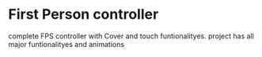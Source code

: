 # First Person controller
complete FPS controller with Cover and touch funtionalityes. project has all major funtionalityes and animations 
